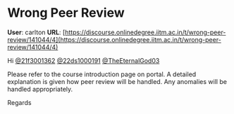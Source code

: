 # Wrong Peer Review

**User**: carlton
**URL**: [https://discourse.onlinedegree.iitm.ac.in/t/wrong-peer-review/141044/4](https://discourse.onlinedegree.iitm.ac.in/t/wrong-peer-review/141044/4)

Hi [@21f3001362](/u/21f3001362) [@22ds1000191](/u/22ds1000191) [@TheEternalGod03](/u/theeternalgod03)

Please refer to the course introduction page on portal. A detailed explanation is given how peer review will be handled. Any anomalies will be handled appropriately.

Regards
